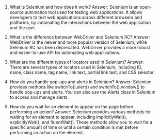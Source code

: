 

1. What is Selenium and how does it work? 
Answer: Selenium is an open-source automation tool used for testing web applications. It allows developers to test web applications across different browsers and platforms, by automating the interactions between the web application and the user.

2. What is the difference between WebDriver and Selenium RC? 
Answer: WebDriver is the newer and more popular version of Selenium, while Selenium RC has been deprecated. WebDriver provides a more robust and easier-to-use API for automating web applications.

3. What are the different types of locators used in Selenium? 
Answer: There are several types of locators used in Selenium, including ID, name, class name, tag name, link text, partial link text, and CSS selector.

4. How do you handle pop-ups and alerts in Selenium? 
Answer: Selenium provides methods like switchTo().alert() and switchTo().window() to handle pop-ups and alerts. You can also use the Alerts class in Selenium to access and manage alerts.

5. How do you wait for an element to appear on the page before performing an action? 
Answer: Selenium provides various methods for waiting for an element to appear, including implicitlyWait(), explicitlyWait(), and fluentWait(). These methods allow you to wait for a specific amount of time or until a certain condition is met before performing an action on the element.